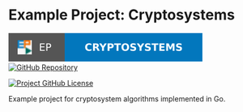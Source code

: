 # Example Project: Cryptosystems

[![EP](https://raw.githubusercontent.com/tobiasbriones/images/main/example-projects/ep-cryptosystems/badge.svg)](https://tobiasbriones.github.io/example-project/ep/cryptosystems)
&nbsp;
[![GitHub Repository](https://raw.githubusercontent.com/tobiasbriones/general-images/main/example-projects/badges/ep-gh-repo-badge.svg)](https://github.com/tobiasbriones/ep-cryptosystems)

[![Project GitHub License](https://img.shields.io/github/license/tobiasbriones/ep-cryptosystems.svg?style=flat-square)](https://github.com/tobiasbriones/ep-cryptosystems/blob/main/LICENSE)

Example project for cryptosystem algorithms implemented in Go.
